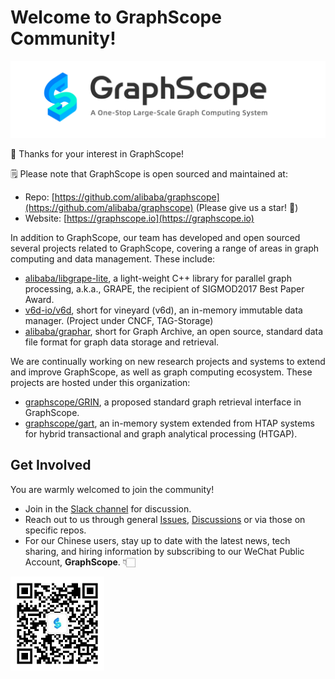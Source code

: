 # Welcome to GraphScope Community!

![graphscope](/images/graphscope-banner.png)


💞 Thanks for your interest in GraphScope!

🗒️ Please note that GraphScope is open sourced and maintained at:

- Repo: [https://github.com/alibaba/graphscope](https://github.com/alibaba/graphscope) (Please give us a star! 🌟)
- Website: [https://graphscope.io](https://graphscope.io)


In addition to GraphScope, our team has developed and open sourced several projects related to GraphScope, covering a range of areas in graph computing and data management. These include:

- [alibaba/libgrape-lite](https://github.com/alibaba/libgrape-lite), a light-weight C++ library for parallel graph processing, a.k.a., GRAPE, the recipient of SIGMOD2017 Best Paper Award. 
- [v6d-io/v6d](https://github.com/v6d-io/v6d), short for vineyard (v6d), an in-memory immutable data manager. (Project under CNCF, TAG-Storage)
- [alibaba/graphar](https://github.com/alibaba/GraphAr), short for Graph Archive, an open source, standard data file format for graph data storage and retrieval.

We are continually working on new research projects and systems to extend and improve GraphScope, as well as graph computing ecosystem. These projects are hosted under this organization:

- [graphscope/GRIN](https://github.com/graphscope/), a proposed standard graph retrieval interface in GraphScope.
- [graphscope/gart](https://github.com/graphscope/gart), an in-memory system extended from HTAP systems for hybrid transactional and graph analytical processing (HTGAP).

## Get Involved
You are warmly welcomed to join the community!

- Join in the [Slack channel](http://slack.graphscope.io/) for discussion.
- Reach out to us through general [Issues](https://github.com/alibaba/GraphScope/issues), [Discussions](https://github.com/alibaba/GraphScope/discussions) or via those on specific repos. 
- For our Chinese users, stay up to date with the latest news, tech sharing, and hiring information by subscribing to our WeChat Public Account, **GraphScope**. 👇🏻

<img src="/images/qr-code.jpg" width="150" />